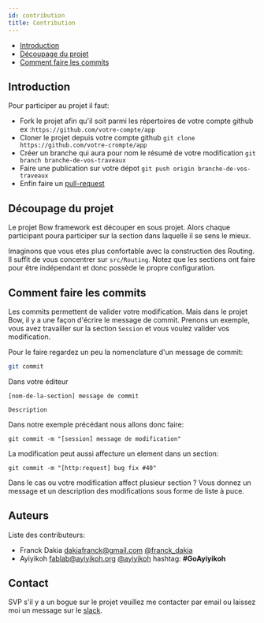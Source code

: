 ```yaml
---
id: contribution
title: Contribution
---
```


- [Introduction](#introduction)
- [Découpage du projet](#decoupage-du-projet)
- [Comment faire les commits](#comment-faire-les-commits)

## Introduction

Pour participer au projet il faut:

- Fork le projet afin qu'il soit parmi les répertoires de votre compte github ex :`https://github.com/votre-compte/app`
- Cloner le projet depuis votre compte github `git clone https://github.com/votre-crompte/app`
- Créer un branche qui aura pour nom le résumé de votre modification `git branch branche-de-vos-traveaux`
- Faire une publication sur votre dépot `git push origin branche-de-vos-traveaux`
- Enfin faire un [pull-request](https://www.thinkful.com/learn/github-pull-request-tutorial/Keep-Tabs-on-the-Project#Time-to-Submit-Your-First-PR)


## Découpage du projet

Le projet Bow framework est découper en sous projet. Alors chaque participant poura participer sur la section dans laquelle il se sens le mieux.

Imaginons que vous etes plus confortable avec la construction des Routing. Il suffit de vous concentrer sur `src/Routing`. Notez que les sections ont faire pour être indépendant et donc possède le propre configuration.


## Comment faire les commits

Les commits permettent de valider votre modification. Mais dans le projet Bow, il y a une façon d'écrire le message de commit. Prenons un exemple, vous avez travailler sur la section `Session` et vous voulez valider vos modification.

Pour le faire regardez un peu la nomenclature d'un message de commit:

```sh
git commit
```

Dans votre éditeur

```
[nom-de-la-section] message de commit

Description
```

Dans notre exemple précédant nous allons donc faire:

```
git commit -m "[session] message de modification"
```

La modification peut aussi affecture un element dans un section:

```
git commit -m "[http:request] bug fix #40"
```

Dans le cas ou votre modification affect plusieur section ? Vous donnez un message et un description des modifications sous forme de liste à puce.

## Auteurs

Liste des contributeurs:

- Franck Dakia <dakiafranck@gmail.com> [@franck_dakia](https://twitter.com/franck_dakia)
- Ayiyikoh <fablab@ayiyikoh.org> [@ayiyikoh](https://twitter.com/ayiyikoh) hashtag: __#GoAyiyikoh__

## Contact

SVP s'il y a un bogue sur le projet veuillez me contacter par email ou laissez moi un message sur le [slack](https://bowphp.slack.com).
